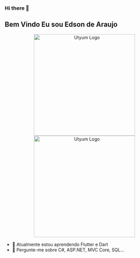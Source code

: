 ### Hi there 👋
## Bem Vindo Eu sou Edson de Araujo

<p align="center">
  <img src="https://www.utyum.com.br/images/icon_clock.png" width="320" alt="Utyum Logo" /><img src="https://media.giphy.com/media/4V7EXcNc8QQPS/giphy.gif" width="320" alt="Utyum Logo" />
</p>

- 🔭 Atualmente estou aprendendo Flutter e Dart
- 💬 Pergunte-me sobre C#, ASP.NET, MVC Core, SQL...
